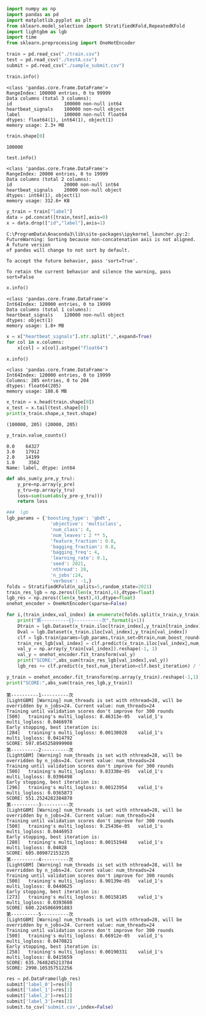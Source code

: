 

```python
import numpy as np
import pandas as pd
import matplotlib.pyplot as plt
from sklearn.model_selection import StratifiedKFold,RepeatedKFold
import lightgbm as lgb
import time 
from sklearn.preprocessing import OneHotEncoder
```


```python
train = pd.read_csv("./train.csv")
test = pd.read_csv("./testA.csv")
submit = pd.read_csv("./sample_submit.csv")
```


```python
train.info()
```

    <class 'pandas.core.frame.DataFrame'>
    RangeIndex: 100000 entries, 0 to 99999
    Data columns (total 3 columns):
    id                   100000 non-null int64
    heartbeat_signals    100000 non-null object
    label                100000 non-null float64
    dtypes: float64(1), int64(1), object(1)
    memory usage: 2.3+ MB
    


```python
train.shape[0]
```




    100000




```python
test.info()
```

    <class 'pandas.core.frame.DataFrame'>
    RangeIndex: 20000 entries, 0 to 19999
    Data columns (total 2 columns):
    id                   20000 non-null int64
    heartbeat_signals    20000 non-null object
    dtypes: int64(1), object(1)
    memory usage: 312.6+ KB
    


```python
y_train = train["label"]
data = pd.concat([train,test],axis=0)
x = data.drop(["id","label"],axis=1)
```

    C:\ProgramData\Anaconda3\lib\site-packages\ipykernel_launcher.py:2: FutureWarning: Sorting because non-concatenation axis is not aligned. A future version
    of pandas will change to not sort by default.
    
    To accept the future behavior, pass 'sort=True'.
    
    To retain the current behavior and silence the warning, pass sort=False
    
      
    


```python
x.info()
```

    <class 'pandas.core.frame.DataFrame'>
    Int64Index: 120000 entries, 0 to 19999
    Data columns (total 1 columns):
    heartbeat_signals    120000 non-null object
    dtypes: object(1)
    memory usage: 1.8+ MB
    


```python
x = x["heartbeat_signals"].str.split(",",expand=True)
for col in x.columns:
    x[col] = x[col].astype("float64")
```


```python
x.info()
```

    <class 'pandas.core.frame.DataFrame'>
    Int64Index: 120000 entries, 0 to 19999
    Columns: 205 entries, 0 to 204
    dtypes: float64(205)
    memory usage: 188.6 MB
    


```python
x_train = x.head(train.shape[0])
x_test = x.tail(test.shape[0])
print(x_train.shape,x_test.shape)
```

    (100000, 205) (20000, 205)
    


```python
y_train.value_counts()
```




    0.0    64327
    3.0    17912
    2.0    14199
    1.0     3562
    Name: label, dtype: int64




```python
def abs_sum(y_pre,y_tru):
    y_pre=np.array(y_pre)
    y_tru=np.array(y_tru)
    loss=sum(sum(abs(y_pre-y_tru)))
    return loss
```


```python
###  lgb
lgb_params = {'boosting_type': 'gbdt',
                'objective': 'multiclass',
                'num_class': 4,
                'num_leaves': 2 ** 5,
                'feature_fraction': 0.8,
                'bagging_fraction': 0.8,
                'bagging_freq': 4,
                'learning_rate': 0.1,
                'seed': 2021,
                'nthread': 28,
                'n_jobs':24,
                'verbose': -1,}
folds = StratifiedKFold(n_splits=5,random_state=2021)
train_res_lgb = np.zeros((len(x_train),4),dtype=float)
lgb_res = np.zeros((len(x_test),4),dtype=float)
onehot_encoder = OneHotEncoder(sparse=False)

for i,(train_index,val_index) in enumerate(folds.split(x_train,y_train)):
    print("第----------{}----------次".format(i+1))
    Dtrain = lgb.Dataset(x_train.iloc[train_index],y_train[train_index])
    Dval = lgb.Dataset(x_train.iloc[val_index],y_train[val_index])
    clf = lgb.train(params=lgb_params,train_set=Dtrain,num_boost_round=10000,valid_sets=[Dtrain,Dval],verbose_eval=500,early_stopping_rounds=300)
    train_res_lgb[val_index] = clf.predict(x_train.iloc[val_index],num_iteration=clf.best_iteration)
    val_y = np.array(y_train[val_index]).reshape(-1, 1)
    val_y = onehot_encoder.fit_transform(val_y)
    print("SCORE:",abs_sum(train_res_lgb[val_index],val_y))
    lgb_res += clf.predict(x_test,num_iteration=clf.best_iteration) / folds.n_splits

y_train = onehot_encoder.fit_transform(np.array(y_train).reshape(-1,1))    
print("SCORE:",abs_sum(train_res_lgb,y_train))
```

    第----------1----------次
    [LightGBM] [Warning] num_threads is set with nthread=28, will be overridden by n_jobs=24. Current value: num_threads=24
    Training until validation scores don't improve for 300 rounds
    [500]	training's multi_logloss: 8.46313e-05	valid_1's multi_logloss: 0.0466978
    Early stopping, best iteration is:
    [284]	training's multi_logloss: 0.00138028	valid_1's multi_logloss: 0.0414792
    SCORE: 597.0545258999908
    第----------2----------次
    [LightGBM] [Warning] num_threads is set with nthread=28, will be overridden by n_jobs=24. Current value: num_threads=24
    Training until validation scores don't improve for 300 rounds
    [500]	training's multi_logloss: 9.83338e-05	valid_1's multi_logloss: 0.0396498
    Early stopping, best iteration is:
    [296]	training's multi_logloss: 0.00123954	valid_1's multi_logloss: 0.0365873
    SCORE: 551.2524282384878
    第----------3----------次
    [LightGBM] [Warning] num_threads is set with nthread=28, will be overridden by n_jobs=24. Current value: num_threads=24
    Training until validation scores don't improve for 300 rounds
    [500]	training's multi_logloss: 9.25436e-05	valid_1's multi_logloss: 0.0446953
    Early stopping, best iteration is:
    [280]	training's multi_logloss: 0.00151948	valid_1's multi_logloss: 0.04028
    SCORE: 605.809072153235
    第----------4----------次
    [LightGBM] [Warning] num_threads is set with nthread=28, will be overridden by n_jobs=24. Current value: num_threads=24
    Training until validation scores don't improve for 300 rounds
    [500]	training's multi_logloss: 8.90139e-05	valid_1's multi_logloss: 0.0440625
    Early stopping, best iteration is:
    [273]	training's multi_logloss: 0.00158185	valid_1's multi_logloss: 0.0393608
    SCORE: 600.2245066991883
    第----------5----------次
    [LightGBM] [Warning] num_threads is set with nthread=28, will be overridden by n_jobs=24. Current value: num_threads=24
    Training until validation scores don't improve for 300 rounds
    [500]	training's multi_logloss: 8.66912e-05	valid_1's multi_logloss: 0.0470821
    Early stopping, best iteration is:
    [258]	training's multi_logloss: 0.00190331	valid_1's multi_logloss: 0.0415659
    SCORE: 635.7648245213784
    SCORE: 2990.105357512256
    


```python
res = pd.DataFrame(lgb_res)
submit['label_0']=res[0]
submit['label_1']=res[1]
submit['label_2']=res[2]
submit['label_3']=res[3]
submit.to_csv('submit.csv',index=False)
```
